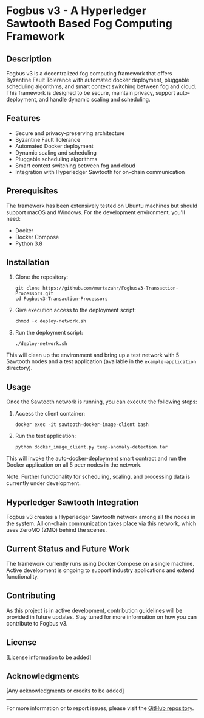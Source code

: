 # Fogbus v3 - A Hyperledger Sawtooth Based Fog Computing Framework

## Description

Fogbus v3 is a decentralized fog computing framework that offers Byzantine Fault Tolerance with automated docker deployment, pluggable scheduling algorithms, and smart context switching between fog and cloud. This framework is designed to be secure, maintain privacy, support auto-deployment, and handle dynamic scaling and scheduling.

## Features

- Secure and privacy-preserving architecture
- Byzantine Fault Tolerance
- Automated Docker deployment
- Dynamic scaling and scheduling
- Pluggable scheduling algorithms
- Smart context switching between fog and cloud
- Integration with Hyperledger Sawtooth for on-chain communication

## Prerequisites

The framework has been extensively tested on Ubuntu machines but should support macOS and Windows. For the development environment, you'll need:

- Docker
- Docker Compose
- Python 3.8

## Installation

1. Clone the repository:
   ```
   git clone https://github.com/murtazahr/Fogbusv3-Transaction-Processors.git
   cd Fogbusv3-Transaction-Processors
   ```

2. Give execution access to the deployment script:
   ```
   chmod +x deploy-network.sh
   ```

3. Run the deployment script:
   ```
   ./deploy-network.sh
   ```

This will clean up the environment and bring up a test network with 5 Sawtooth nodes and a test application (available in the `example-application` directory).

## Usage

Once the Sawtooth network is running, you can execute the following steps:

1. Access the client container:
   ```
   docker exec -it sawtooth-docker-image-client bash
   ```

2. Run the test application:
   ```
   python docker_image_client.py temp-anomaly-detection.tar
   ```

This will invoke the auto-docker-deployment smart contract and run the Docker application on all 5 peer nodes in the network.

Note: Further functionality for scheduling, scaling, and processing data is currently under development.

## Hyperledger Sawtooth Integration

Fogbus v3 creates a Hyperledger Sawtooth network among all the nodes in the system. All on-chain communication takes place via this network, which uses ZeroMQ (ZMQ) behind the scenes.

## Current Status and Future Work

The framework currently runs using Docker Compose on a single machine. Active development is ongoing to support industry applications and extend functionality.

## Contributing

As this project is in active development, contribution guidelines will be provided in future updates. Stay tuned for more information on how you can contribute to Fogbus v3.

## License

[License information to be added]

## Acknowledgments

[Any acknowledgments or credits to be added]

---

For more information or to report issues, please visit the [GitHub repository](https://github.com/murtazahr/Fogbusv3-Transaction-Processors).
